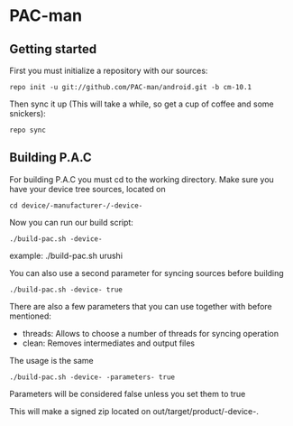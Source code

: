 PAC-man
===============

Getting started
---------------
First you must initialize a repository with our sources:

    repo init -u git://github.com/PAC-man/android.git -b cm-10.1

Then sync it up (This will take a while, so get a cup of coffee and some snickers):

    repo sync


Building P.A.C
------------------------

For building P.A.C you must cd to the working directory.
Make sure you have your device tree sources, located on

    cd device/-manufacturer-/-device-

Now you can run our build script:

    ./build-pac.sh -device-

example:
    ./build-pac.sh urushi

You can also use a second parameter for syncing sources before building

    ./build-pac.sh -device- true


There are also a few parameters that you can use together with before mentioned:

* threads: Allows to choose a number of threads for syncing operation
* clean: Removes intermediates and output files

The usage is the same
    
    ./build-pac.sh -device- -parameters- true


Parameters will be considered false unless you set them to true

This will make a signed zip located on out/target/product/-device-.
